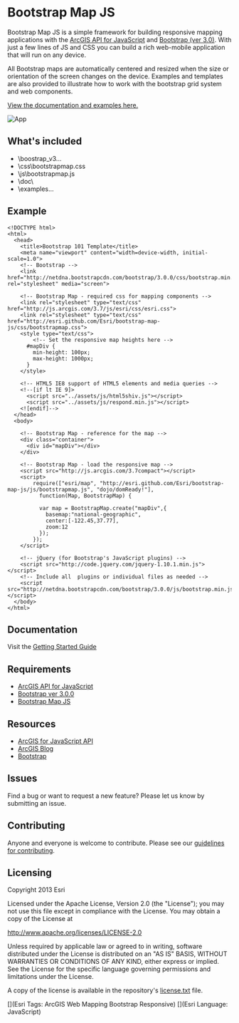 # Bootstrap Map JS

Bootstrap Map JS is a simple framework for building responsive mapping applications with the [ArcGIS API for JavaScript](http://developers.arcgis.com) and [Bootstrap (ver 3.0)](http://getbootstrap.com).  With just a few lines of JS and CSS you can build a rich web-mobile application that will run on any device.  

All Bootstrap maps are automatically centered and resized when the size or orientation of the screen changes on the device.  Examples and templates are also provided to illustrate how to work with the bootstrap grid system and web components.  

[View the documentation and examples here.](http://esri.github.com/bootstrap-map-js/doc/index.html)

![App](https://raw.github.com/Esri/bootstrap-map-js/master/boostrapmapjs.png)

## What's included
* \boostrap_v3\...
* \css\bootstrapmap.css
* \js\bootstrapmap.js 
* \doc\
* \examples\... 

## Example

```
<!DOCTYPE html>
<html>
  <head>
    <title>Bootstrap 101 Template</title>
    <meta name="viewport" content="width=device-width, initial-scale=1.0">
    <!-- Bootstrap -->
    <link href="http://netdna.bootstrapcdn.com/bootstrap/3.0.0/css/bootstrap.min.css" rel="stylesheet" media="screen">

    <!-- Bootstrap Map - required css for mapping components -->
    <link rel="stylesheet" type="text/css" href="http://js.arcgis.com/3.7/js/esri/css/esri.css">   
    <link rel="stylesheet" type="text/css" href="http://esri.github.com/Esri/bootstrap-map-js/css/bootstrapmap.css">   
    <style type="text/css">
	    <!-- Set the responsive map heights here -->
      #mapDiv {
        min-height: 100px; 
        max-height: 1000px; 
      }
    </style>

    <!-- HTML5 IE8 support of HTML5 elements and media queries -->
    <!--[if lt IE 9]>
      <script src="../assets/js/html5shiv.js"></script>
      <script src="../assets/js/respond.min.js"></script>
    <![endif]-->
  </head>
  <body>
    
    <!-- Bootstrap Map - reference for the map -->
    <div class="container">
      <div id="mapDiv"></div>
    </div>

    <!-- Bootstrap Map - load the responsive map -->
    <script src="http://js.arcgis.com/3.7compact"></script>
    <script>
        require(["esri/map", "http://esri.github.com/Esri/bootstrap-map-js/js/bootstrapmap.js", "dojo/domReady!"], 
          function(Map, BootstrapMap) {
            
          var map = BootstrapMap.create("mapDiv",{
            basemap:"national-geographic",
            center:[-122.45,37.77],
            zoom:12
          });
        });
    </script>

    <!-- jQuery (for Bootstrap's JavaScript plugins) -->
    <script src="http://code.jquery.com/jquery-1.10.1.min.js"></script>
    <!-- Include all  plugins or individual files as needed -->
    <script src="http://netdna.bootstrapcdn.com/bootstrap/3.0.0/js/bootstrap.min.js"></script>
  </body>
</html>
```

## Documentation

Visit the [Getting Started Guide](http://esri.github.com/bootstrap-map-js/doc/getstarted.html)

## Requirements

* [ArcGIS API for JavaScript](http://developers.arcgis.com)
* [Bootstrap ver 3.0.0](http://getbootstrap.com)
* [Bootstrap Map JS](http://esri.github.com/bootstrap-map-js/)

## Resources

* [ArcGIS for JavaScript API](http://developers.arcgis.com/)
* [ArcGIS Blog](http://blogs.esri.com/esri/arcgis/)
* [Bootstrap](http://getbootstrap.com/)

## Issues

Find a bug or want to request a new feature?  Please let us know by submitting an issue.

## Contributing

Anyone and everyone is welcome to contribute. Please see our [guidelines for contributing](https://github.com/esri/contributing).

## Licensing
Copyright 2013 Esri

Licensed under the Apache License, Version 2.0 (the "License");
you may not use this file except in compliance with the License.
You may obtain a copy of the License at

   http://www.apache.org/licenses/LICENSE-2.0

Unless required by applicable law or agreed to in writing, software
distributed under the License is distributed on an "AS IS" BASIS,
WITHOUT WARRANTIES OR CONDITIONS OF ANY KIND, either express or implied.
See the License for the specific language governing permissions and
limitations under the License.

A copy of the license is available in the repository's [license.txt]( https://raw.github.com/Esri/bootstrap-map-js/master/license.txt) file.

[](Esri Tags: ArcGIS Web Mapping Bootstrap Responsive)
[](Esri Language: JavaScript)
